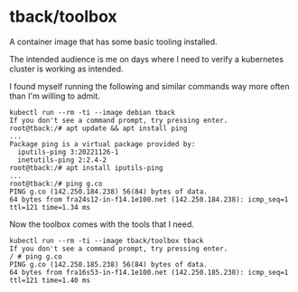 # tback/toolbox

A container image that has some basic tooling installed.

The intended audience is me on days where I need to verify a kubernetes cluster is working as intended.

I found myself running the following and similar commands way more often than I'm willing to admit.

```
kubectl run --rm -ti --image debian tback
If you don't see a command prompt, try pressing enter.
root@tback:/# apt update && apt install ping
...
Package ping is a virtual package provided by:
  iputils-ping 3:20221126-1
  inetutils-ping 2:2.4-2
root@tback:/# apt install iputils-ping
...
root@tback:/# ping g.co
PING g.co (142.250.184.238) 56(84) bytes of data.
64 bytes from fra24s12-in-f14.1e100.net (142.250.184.238): icmp_seq=1 ttl=121 time=1.34 ms
```

Now the toolbox comes with the tools that I need.

```
kubectl run --rm -ti --image tback/toolbox tback
If you don't see a command prompt, try pressing enter.
/ # ping g.co
PING g.co (142.250.185.238) 56(84) bytes of data.
64 bytes from fra16s53-in-f14.1e100.net (142.250.185.238): icmp_seq=1 ttl=121 time=1.40 ms
```
